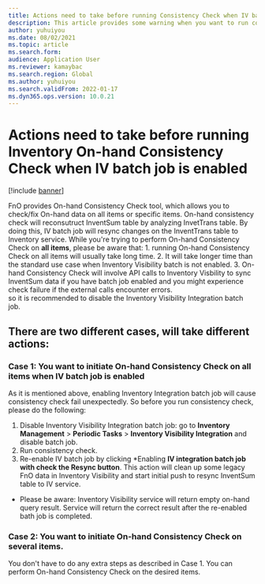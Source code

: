 ```yaml
---
title: Actions need to take before running Consistency Check when IV batch job is enabled
description: This article provides some warning when you want to run consistency check. 
author: yuhuiyou
ms.date: 08/02/2021
ms.topic: article
ms.search.form:
audience: Application User
ms.reviewer: kamaybac
ms.search.region: Global
ms.author: yuhuiyou
ms.search.validFrom: 2022-01-17
ms.dyn365.ops.version: 10.0.21
---
```


# Actions need to take before running Inventory On-hand Consistency Check when IV batch job is enabled

[!include [banner](../includes/banner.md)]

FnO provides On-hand Consistency Check tool, which allows you to check/fix On-hand data on all items or specific items. On-hand consistency check will reconsutruct InventSum table by analyzing InvetTrans table. By doing this, IV batch job will resync changes on the InventTrans table to Inventory service.
While you're trying to perform On-hand Consistency Check on **all items**, please be aware that: 1. running On-hand Consistency Check on all items will usually take long time. 2. It will take longer time than the standard use case when Inventory Visibility batch is not enabled. 3. On-hand Consistency Check will involve API calls to Inventory Visbility to sync InventSum data if you have batch job enabled and you might experience check failure if the external calls encounter errors.  
so it is recommended to disable the Inventory Visibility Integration batch job.

## There are two different cases, will take different actions:

### Case 1: You want to initiate On-hand Consistency Check on all items when IV batch job is enabled

As it is mentioned above, enabling Inventory Integration batch job will cause consistency check fail unexpectedly. So before you run consistency check, please do the following:

1. Disable Inventory Visibility Integration batch job: go to **Inventory Management** > **Periodic Tasks** > **Inventory Visibility Integration** and disable batch job.
2. Run consistency check.
3. Re-enable IV batch job by clicking *Enabling **IV integration batch job with check the Resync button**. This action will clean up some legacy FnO data in Inventory Visibility and start initial push to resync InventSum table to IV service. 
 
* Please be aware: Inventory Visibility service will return empty on-hand query result. Service will return the correct result after the re-enabled bath job is completed.

### Case 2: You want to initiate On-hand Consistency Check on several items.

You don't have to do any extra steps as described in Case 1. You can perform On-hand Consistency Check on the desired items. 

